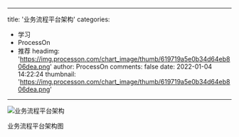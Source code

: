 
---
title: '业务流程平台架构'
categories: 
 - 学习
 - ProcessOn
 - 推荐
headimg: 'https://img.processon.com/chart_image/thumb/619719a5e0b34d64eb806dea.png'
author: ProcessOn
comments: false
date: 2022-01-04 14:22:24
thumbnail: 'https://img.processon.com/chart_image/thumb/619719a5e0b34d64eb806dea.png'
---

<div>   
<img class="thumb" alt="业务流程平台架构" src="https://img.processon.com/chart_image/thumb/619719a5e0b34d64eb806dea.png" referrerpolicy="no-referrer">
<p>业务流程平台架构图</p>  
</div>
            